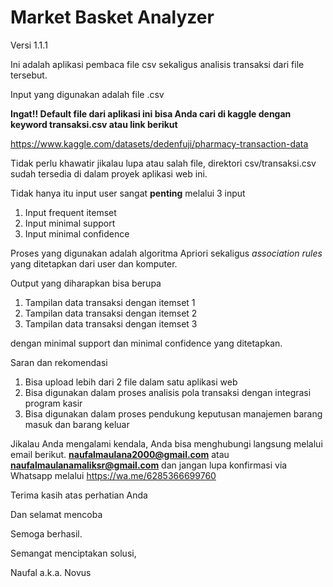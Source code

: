 # Market Basket Analyzer
Versi 1.1.1

Ini adalah aplikasi pembaca file csv sekaligus analisis transaksi dari file tersebut.

Input yang digunakan adalah file .csv

**Ingat!! Default file dari aplikasi ini bisa Anda cari di kaggle dengan keyword transaksi.csv atau link berikut** 

https://www.kaggle.com/datasets/dedenfuji/pharmacy-transaction-data

Tidak perlu khawatir jikalau lupa atau salah file,
direktori csv/transaksi.csv sudah tersedia di dalam proyek aplikasi web ini.

Tidak hanya itu input user sangat **penting** melalui 3 input

1. Input frequent itemset
2. Input minimal support
3. Input minimal confidence

Proses yang digunakan adalah algoritma Apriori sekaligus _association rules_ yang ditetapkan dari user dan komputer.

Output yang diharapkan bisa berupa

1. Tampilan data transaksi dengan itemset 1 
2. Tampilan data transaksi dengan itemset 2
3. Tampilan data transaksi dengan itemset 3

dengan minimal support dan minimal confidence yang ditetapkan.

Saran dan rekomendasi

1. Bisa upload lebih dari 2 file dalam satu aplikasi web
2. Bisa digunakan dalam proses analisis pola transaksi dengan integrasi program kasir
3. Bisa digunakan dalam proses pendukung keputusan manajemen barang masuk dan barang keluar

Jikalau Anda mengalami kendala, Anda bisa menghubungi langsung melalui email berikut.
**naufalmaulana2000@gmail.com** atau **naufalmaulanamaliksr@gmail.com** dan jangan lupa konfirmasi via Whatsapp melalui
https://wa.me/6285366699760

Terima kasih atas perhatian Anda

Dan selamat mencoba

Semoga berhasil.

Semangat menciptakan solusi,

Naufal a.k.a. Novus
